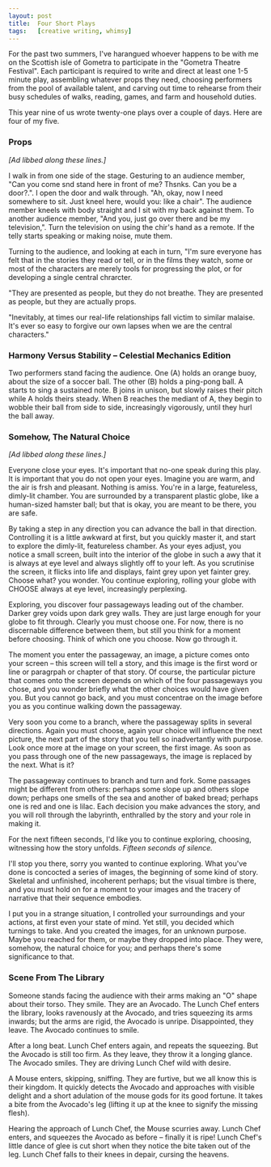 ```yaml
---
layout:	post
title:	Four Short Plays
tags:	[creative writing, whimsy]
---
```


For the past two summers, I've harangued whoever happens to be with me on the Scottish isle of Gometra to participate in the "Gometra Theatre Festival". Each participant is required to write and direct at least one 1-5 minute play, assembling whatever props they need, choosing performers from the pool of available talent, and carving out time to rehearse from their busy schedules of walks, reading, games, and farm and household duties.

This year nine of us wrote twenty-one plays over a couple of days. Here are four of my five.


### Props

*[Ad libbed along these lines.]*

I walk in from one side of the stage. Gesturing to an audience member, "Can you come snd stand here in front of me? Thsnks. Can you be a door?.". I open the door and walk through. "Ah, okay, now I need somewhere to sit. Just kneel here, would you: like a chair". The audience member kneels with body straight and I sit with my back against them. To another audience member, "And you, just go over there and be my television,". Turn the television on using the chir's hand as a remote. If the telly starts speaking or making noise, mute them.

Turning to the audience, and looking at each in turn, "I'm sure everyone has felt that in the stories they read or tell, or in the films they watch, some or most of the characters are merely tools for progressing the plot, or for developing a single central chrarcter.

"They are presented as people, but they do not breathe. They are presented as people, but they are actually props.

"Inevitably, at times our real-life relationships fall victim to similar malaise. It's ever so easy to forgive our own lapses when we are the central characters."


### Harmony Versus Stability &ndash; Celestial Mechanics Edition

Two performers stand facing the audience. One (A) holds an orange buoy, about the size of a soccer ball. The other (B) holds a ping-pong ball. A starts to sing a sustained note. B joins in unison, but slowly raises their pitch while A holds theirs steady. When B reaches the mediant of A, they begin to wobble their ball from side to side, increasingly vigorously, until they hurl the ball away.


### Somehow, The Natural Choice

*[Ad libbed along these lines.]*

Everyone close your eyes. It's important that no-one speak during this play. It is important that you do not open your eyes. Imagine you are warm, and the air is frsh and pleasant. Nothing is amiss. You're in a large, featureless, dimly-lit chamber. You are surrounded by a transparent plastic globe, like a human-sized hamster ball; but that is okay, you are meant to be there, you are safe.

By taking a step in any direction you can advance the ball in that direction. Controlling it is a little awkward at first, but you quickly master it, and start to explore the dimly-lit, featureless chamber. As your eyes adjust, you notice a small screen, built into the interior of the globe in such a awy that it is always at eye level and always slightly off to your left. As you scrutinise the screen, it flicks into life and displays, faint grey upon yet fainter grey. Choose what? you wonder. You continue exploring, rolling your globe with CHOOSE always at eye level, increasingly perplexing.

Exploring, you discover four passageways leading out of the chamber. Darker grey voids upon dark grey walls. They are just large enough for your globe to fit through. Clearly you must choose one. For now, there is no discernable difference between them, but still you think for a moment before choosing. Think of which one you choose. Now go through it.

The moment you enter the passageway, an image, a picture comes onto your screen &ndash; this screen will tell a story, and this image is the first word or line or paragrpah or chapter of that story. Of course, the particular picture that comes onto the screen depends on which of the four passageways you chose, and you wonder briefly what the other choices would have given you. But you cannot go back, and you must concentrae on the image before you as you continue walking down the passageway.

Very soon you come to a branch, where the passageway splits in several directions. Again you must choose, again your choice will influence the next picture, the next part of the story that you tell so inadvertantly with purpose. Look once more at the image on your screen, the first image. As soon as you pass through one of the new passageways, the image is replaced by the next. What is it?

The passageway continues to branch and turn and fork. Some passages might be different from others: perhaps some slope up and others slope down; perhaps one smells of the sea and another of baked bread; perhaps one is red and one is lilac. Each decision you make advances the story, and you will roll through the labyrinth, enthralled by the story and your role in making it.

For the next fifteen seconds, I'd like you to continue exploring, choosing, witnessing how the story unfolds. *Fifteen seconds of silence.*

I'll stop you there, sorry you wanted to continue exploring. What you've done is concocted a series of images, the beginning of some kind of story. Skeletal and unfinished, incoherent perhaps; but the visual timbre is there, and you must hold on for a moment to your images and the tracery of narrative that their sequence embodies.

I put you in a strange situation, I controlled your surroundings and your actions, at first even your state of mind. Yet still, you decided which turnings to take. And you created the images, for an unknown purpose. Maybe you reached for them, or maybe they dropped into place. They were, somehow, the natural choice for you; and perhaps there's some significance to that.


### Scene From The Library

Someone stands facing the audience with their arms making an "O" shape about their torso. They smile. They are an Avocado. The Lunch Chef enters the library, looks ravenously at the Avocado, and tries squeezing its arms inwards; but the arms are rigid, the Avocado is unripe. Disappointed, they leave. The Avocado continues to smile.

After a long beat. Lunch Chef enters again, and repeats the squeezing. But the Avocado is still too firm. As they leave, they throw it a longing glance. The Avocado smiles. They are driving Lunch Chef wild with desire.

A Mouse enters, skipping, sniffing. They are furtive, but we all know this is their kingdom. It quickly detects the Avocado and approaches with visible delight and a short adulation of the mouse gods for its good fortune. It takes a bite from the Avocado's leg (lifting it up at the knee to signify the missing flesh).

Hearing the approach of Lunch Chef, the Mouse scurries away. Lunch Chef enters, and squeezes the Avocado as before &ndash; finally it is ripe! Lunch Chef's little dance of glee is cut short when they notice the bite taken out of the leg. Lunch Chef falls to their knees in depair, cursing the heavens.
